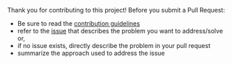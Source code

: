 Thank you for contributing to this project! Before you submit a Pull Request:

* Be sure to read the [contribution guidelines](https://github.com/gidden/ptolemy/blob/latest/docs/CONTRIBUTING.rst)
* refer to the [issue](https://github.com/gidden/ptolemy/issues) that describes the problem you want to address/solve or,
* if no issue exists, directly describe the problem in your pull request
* summarize the approach used to address the issue